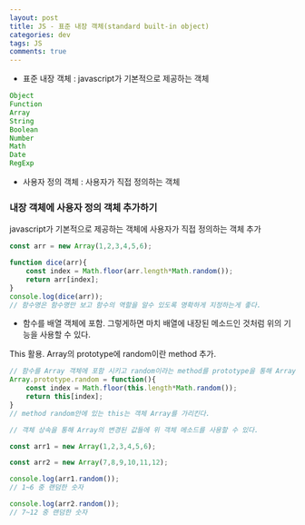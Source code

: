 ```yaml
---  
layout: post
title: JS - 표준 내장 객체(standard built-in object)
categories: dev
tags: JS
comments: true
---
```

- 표준 내장 객체 : javascript가 기본적으로 제공하는 객체

```javascript
Object
Function
Array
String
Boolean
Number
Math
Date
RegExp
```

- 사용자 정의 객체 : 사용자가 직접 정의하는 객체

### 내장 객체에 사용자 정의 객체 추가하기
javascript가 기본적으로 제공하는 객체에 사용자가 직접 정의하는 객체 추가

```javascript
const arr = new Array(1,2,3,4,5,6);

function dice(arr){
    const index = Math.floor(arr.length*Math.random());
    return arr[index];
}
console.log(dice(arr));
// 함수명은 함수명만 보고 함수의 역할을 알수 있도록 명확하게 지정하는게 좋다.
```

-  함수를 배열 객체에 포함. 그렇게하면 마치 배열에 내장된 메소드인 것처럼 위의 기능을 사용할 수 있다.

This 활용. Array의 prototype에 random이란 method 추가.

```javascript
// 함수를 Array 객체에 포함 시키고 random이라는 method를 prototype을 통해 Array 객체에 넣어준다. 
Array.prototype.random = function(){
    const index = Math.floor(this.length*Math.random());
    return this[index];
}
// method random안에 있는 this는 객체 Array를 가리킨다.

// 객체 상속을 통해 Array의 변경된 값들에 위 객체 메소드를 사용할 수 있다.

const arr1 = new Array(1,2,3,4,5,6);

const arr2 = new Array(7,8,9,10,11,12);

console.log(arr1.random());
// 1~6 중 랜덤한 숫자

console.log(arr2.random());
// 7~12 중 랜덤한 숫자
```

